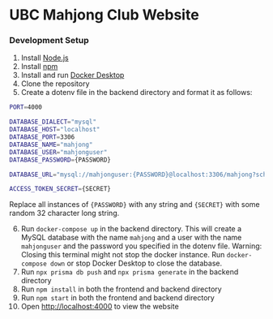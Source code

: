 # UBC Mahjong Club Website

### Development Setup

1. Install [Node.js](https://nodejs.org/en/download/)
2. Install [npm](https://www.npmjs.com/get-npm)
3. Install and run [Docker Desktop](https://www.docker.com/products/docker-desktop/)
4. Clone the repository
5. Create a dotenv file in the backend directory and format it as follows:

```bash
PORT=4000

DATABASE_DIALECT="mysql"
DATABASE_HOST="localhost"
DATABASE_PORT=3306
DATABASE_NAME="mahjong"
DATABASE_USER="mahjonguser"
DATABASE_PASSWORD={PASSWORD}

DATABASE_URL="mysql://mahjonguser:{PASSWORD}@localhost:3306/mahjong?schema=public"

ACCESS_TOKEN_SECRET={SECRET}
```

Replace all instances of `{PASSWORD}` with any string and `{SECRET}` with some random 32 character long string.

6. Run `docker-compose up` in the backend directory. This will create a MySQL database with the name `mahjong` 
and a user with the name `mahjonguser` and the password you specified in the dotenv file. Warning: Closing this terminal might not
stop the docker instance. Run `docker-compose down` or stop Docker Desktop to close the database.
7. Run `npx prisma db push` and `npx prisma generate` in the backend directory
8. Run `npm install` in both the frontend and backend directory
9. Run `npm start` in both the frontend and backend directory 
10. Open [http://localhost:4000](http://localhost:4000) to view the website
